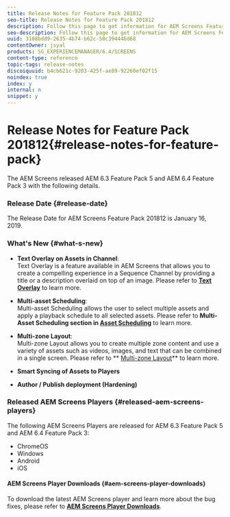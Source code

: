 ```yaml
---
title: Release Notes for Feature Pack 201812
seo-title: Release Notes for Feature Pack 201812
description: Follow this page to get information for AEM Screens Feature Pack 201812 released on January 16, 2019.
seo-description: Follow this page to get information for AEM Screens Feature Pack 201812 released on January 16, 2019.
uuid: 3108bdd9-2635-4b74-b62c-50c394446d68
contentOwner: jsyal
products: SG_EXPERIENCEMANAGER/6.4/SCREENS
content-type: reference
topic-tags: release-notes
discoiquuid: b4cb621c-9203-425f-ae89-92260ef02f15
noindex: true
index: y
internal: n
snippet: y
---
```


# Release Notes for Feature Pack 201812{#release-notes-for-feature-pack}

The AEM Screens released AEM 6.3 Feature Pack 5 and AEM 6.4 Feature Pack 3 with the following details.

### Release Date {#release-date}

The Release Date for AEM Screens Feature Pack 201812 is January 16, 2019.

### What's New {#what-s-new}

* **Text Overlay on Assets in Channel**:  
  Text Overlay is a feature available in AEM Screens that allows you to create a compelling experience in a Sequence Channel by providing a title or a description overlaid on top of an image. Please refer to [**Text Overlay**](../../screens/using/text-overlay.md) to learn more.

* **Multi-asset Scheduling**:  
  Multi-asset Scheduling allows the user to select multiple assets and apply a playback schedule to all selected assets. Please refer to **Multi-Asset Scheduling **section in** [Asset Scheduling](../../screens/using/asset-level-scheduling.md)** to learn more.

* **Multi-zone Layout**:  
  Multi-zone Layout allows you to create multiple zone content and use a variety of assets such as videos, images, and text that can be combined in a single screen. Please refer to ** [Multi-zone Layout](../../screens/using/multi-zone-layout-aem-screens.md)** to learn more.

* **Smart Syncing of Assets to Players**
* **Author / Publish deployment (Hardening)**

### Released AEM Screens Players {#released-aem-screens-players}

The following AEM Screens Players are released for AEM 6.3 Feature Pack 5 and AEM 6.4 Feature Pack 3:

* ChromeOS
* Windows
* Android
* iOS

#### AEM Screens Player Downloads {#aem-screens-player-downloads}

To download the latest AEM Screens player and learn more about the bug fixes, please refer to [**AEM Screens Player Downloads**](https://download.macromedia.com/screens/).
